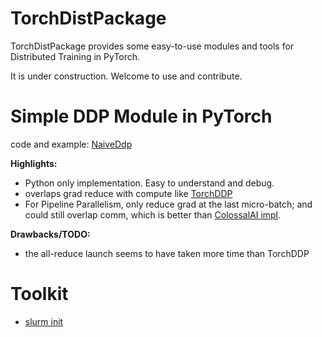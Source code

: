 # TorchDistPackage

TorchDistPackage provides some easy-to-use modules and tools for Distributed Training in PyTorch.

It is under construction. Welcome to use and contribute.

# Simple DDP Module in PyTorch

code and example: [NaiveDdp](./ddp)

**Highlights:**

- Python only implementation. Easy to understand and debug.
- overlaps grad reduce with compute like [TorchDDP](https://pytorch.org/tutorials/intermediate/ddp_tutorial.html)
- For Pipeline Parallelism, only reduce grad at the last micro-batch; and could still overlap comm, which is better than [ColossalAI impl](https://github.com/hpcaitech/ColossalAI/blob/2a951955ade14fd067bc5bee34a5ff7e57513ac6/colossalai/initialize.py#L385).

**Drawbacks/TODO:**

- the all-reduce launch seems to have taken more time than TorchDDP


# Toolkit

- [slurm init](./slurm_dist_init/)


